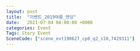 ```yaml
---
layout: post
title:  "이벤트_2019여름_엔딩"
date:   2021-07-04 08:00:00 +0000
categories: Event
Tags: Story Event
SceneCode: ["scene_evt190627_cp0_q2_s10,7429311"]
---
```


